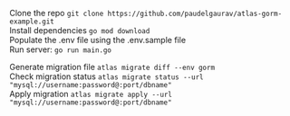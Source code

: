 Clone the repo ```git clone https://github.com/paudelgaurav/atlas-gorm-example.git``` <br>
Install dependencies ```go mod download``` <br>
Populate the .env file using the .env.sample file <br>
Run server: ```go run main.go``` <br>

Generate migration file ```atlas migrate diff --env gorm``` <br>
Check migration status ```atlas migrate status --url "mysql://username:password@:port/dbname"``` <br>
Apply migration ```atlas migrate apply --url "mysql://username:password@:port/dbname"``` <br>
